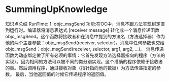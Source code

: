 # SummingUpKnowledge
知识点总结
RunTime:
      1. objc_msgSend 功能:在OC中，消息不跟方法实现绑定直到运行时。编译器将消息表达式 [receiver message] 转化成一个消息传递函数objc_msgSend。这个函数将接收者和在消息中提到的方法名（方法选择器）作为他的两个主要参数：objc_msgSend(receiver, selector)。消息中任何参数也交给objc_msgSend：objc_msgSend(receiver, selector, arg1, arg2, …)。
消息传递函数为动态绑定做了所有必须的事情：它首先发现方法选择器指向的程序（方法的实现）。因为相同的方法可以被不同的类分别实现。这个准确的程序依赖于接收者的类。然后调用程序，通过接收对象（指针指向他的数据）为方法传递指定的参数。
最后，当他返回值的时候它传递程序的返回值。

